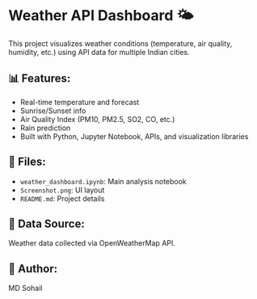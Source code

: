 # Weather API Dashboard 🌤️

This project visualizes weather conditions (temperature, air quality, humidity, etc.) using API data for multiple Indian cities.

## 📊 Features:
- Real-time temperature and forecast
- Sunrise/Sunset info
- Air Quality Index (PM10, PM2.5, SO2, CO, etc.)
- Rain prediction
- Built with Python, Jupyter Notebook, APIs, and visualization libraries

## 📁 Files:
- `weather_dashboard.ipynb`: Main analysis notebook
- `Screenshot.png`: UI layout
- `README.md`: Project details

## 📡 Data Source:
Weather data collected via OpenWeatherMap API.

## 📌 Author:
MD Sohail
